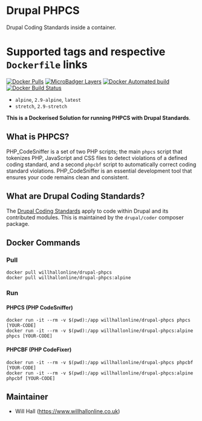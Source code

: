 # Drupal PHPCS

Drupal Coding Standards inside a container.

# Supported tags and respective ```Dockerfile``` links

[![Docker Pulls](https://img.shields.io/docker/pulls/willhallonline/drupal-phpcs.svg)][hub] [![MicroBadger Layers](https://img.shields.io/microbadger/layers/willhallonline/drupal-phpcs/alpine.svg)][microbadger] [![Docker Automated build](https://img.shields.io/docker/automated/willhallonline/drupal-phpcs.svg)][hub] [![Docker Build Status](https://img.shields.io/docker/build/willhallonline/drupal-phpcs.svg)][hub]

* ```alpine```, ```2.9-alpine```, ```latest```
* ```stretch```, ```2.9-stretch```

**This is a Dockerised Solution for running PHPCS with Drupal Standards**.

## What is PHPCS?

PHP_CodeSniffer is a set of two PHP scripts; the main ```phpcs``` script that tokenizes PHP, JavaScript and CSS files to detect violations of a defined coding standard, and a second ```phpcbf``` script to automatically correct coding standard violations. PHP_CodeSniffer is an essential development tool that ensures your code remains clean and consistent.

## What are Drupal Coding Standards?

The [Drupal Coding Standards](https://www.drupal.org/docs/develop/standards) apply to code within Drupal and its contributed modules. This is maintained by the ```drupal/coder``` composer package.

## Docker Commands

### Pull

```
docker pull willhallonline/drupal-phpcs
docker pull willhallonline/drupal-phpcs:alpine
```

### Run

#### PHPCS (PHP CodeSniffer)

```
docker run -it --rm -v $(pwd):/app willhallonline/drupal-phpcs phpcs [YOUR-CODE]
docker run -it --rm -v $(pwd):/app willhallonline/drupal-phpcs:alpine phpcs [YOUR-CODE]
```

#### PHPCBF (PHP CodeFixer)

```
docker run -it --rm -v $(pwd):/app willhallonline/drupal-phpcs phpcbf [YOUR-CODE]
docker run -it --rm -v $(pwd):/app willhallonline/drupal-phpcs:alpine phpcbf [YOUR-CODE]
```

## Maintainer

* Will Hall (https://www.willhallonline.co.uk)

[hub]: https://hub.docker.com/r/willhallonline/drupal-phpcs/
[microbadger]: https://microbadger.com/images/willhallonline/drupal-phpcs
